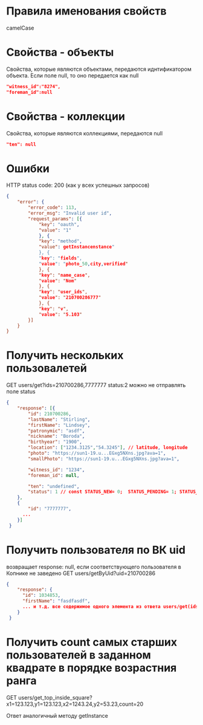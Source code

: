 # Правила именования свойств
camelCase

# Свойства - объекты
Свойства, которые являются объектами, передаются иднтификатором объекта. Если поле null, то оно передается как null
```json
"witness_id":"8274",
"foreman_id":null
```
  
# Свойства - коллекции
Свойства, которые являются коллекциями, передаются null
```json
"ten": null
```  

# Ошибки
HTTP status code: 200 (как у всех успешных запросов)
```json
{
    "error": {
        "error_code": 113,
        "error_msg": "Invalid user id",
        "request_params": [{
            "key": "oauth",
            "value": "1"
            }, {
            "key": "method",
            "value": getInstancenstance"
            }, {
            "key": "fields",
            "value": "photo_50,city,verified"
            }, {
            "key": "name_case",
            "value": "Nom"
            }, {
            "key": "user_ids",
            "value": "210700286777"
            }, {
            "key": "v",
            "value": "5.103"
        }]
    }
}
```

# Получить нескольких пользовалетей
GET users/get?ids=210700286,7777777
status:2 можно не отправлять поле status
```json
{
    "response": [{
        "id": 210700286,
        "lastName": "Stirling",
        "firstName": "Lindsey",
        "patronymic": "asdf",
        "nickname": "Boroda",
        "birthyear": "1900",
        "location": ["1234.3125","54.3245"], // latitude, longitude
        "photo": "https://sun1-19.u...EGxg5NXns.jpg?ava=1",
        "smallPhoto": "https://sun1-19.u...EGxg5NXns.jpg?ava=1",

        "witness_id": "1234",
        "foreman_id": null,

        "ten": "undefined",
        "status": 1 // const STATUS_NEW= 0;  STATUS_PENDING= 1; STATUS_CONFIRMED= 2; STATUS_DECLINE= 3;
    },
    {
        "id": "7777777",
      ...
    }]
 }
 ```

# Получить пользователя по ВК uid
возвращает response: null, если соответствующего пользователя в Копнике не заведено
GET users/getByUid?uid=210700286

```json
{
    "response": {
      "id": 1034853,
      "firstName": "fasdfasdf",
      ... и т.д. все содержимое одного элемента из ответа users/get(ids)
    } 
 }
```

# Получить count самых старших пользователей в заданном квадрате в порядке возрастния ранга
GET users/get_top_inside_square?x1=123.123,y1=123.123,x2=1243.24,y2=53.23,count=20

Ответ аналогичный методу getInstance
